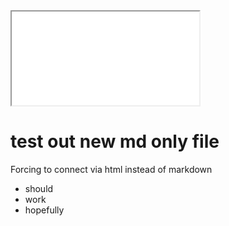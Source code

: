 <iframe src="/web/snippets/navbar.html" onload="this.before((this.contentDocument.body || this.contentDocument).children[0]);this.remove()"></iframe>

# test out new md only file

Forcing to connect via html instead of markdown

* should
* work
* hopefully
